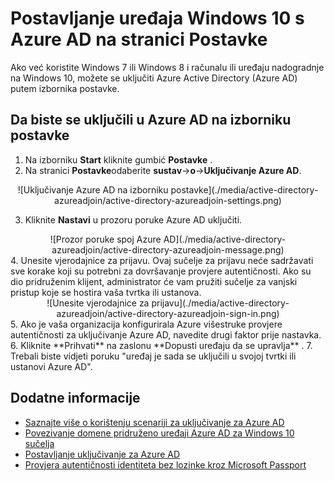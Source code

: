<properties
    pageTitle="Postavljanje uređaja Windows 10 s Azure AD na stranici Postavke | Microsoft Azure"
    description="U članku se objašnjava kako korisnici mogu pridružiti za Azure AD putem izbornika postavke."
    services="active-directory"
    documentationCenter=""
    authors="femila"
    manager="swadhwa"
    editor=""
    tags="azure-classic-portal"/>

<tags
    ms.service="active-directory"
    ms.workload="identity"
    ms.tgt_pltfrm="na"
    ms.devlang="na"
    ms.topic="article"
    ms.date="09/27/2016"
    ms.author="femila"/>

# <a name="set-up-a-windows-10-device-with-azure-ad-from-settings"></a>Postavljanje uređaja Windows 10 s Azure AD na stranici Postavke
Ako već koristite Windows 7 ili Windows 8 i računalu ili uređaju nadogradnje na Windows 10, možete se uključiti Azure Active Directory (Azure AD) putem izbornika postavke.

## <a name="to-join-to-azure-ad-from-the-settings-menu"></a>Da biste se uključili u Azure AD na izborniku postavke


1. Na izborniku **Start** kliknite gumbić **Postavke** .
2. Na stranici **Postavke**odaberite **sustav**->**o**->**Uključivanje Azure AD**.
<center>
![Uključivanje Azure AD na izborniku postavke](./media/active-directory-azureadjoin/active-directory-azureadjoin-settings.png)</center>

3. Kliknite **Nastavi** u prozoru poruke Azure AD uključiti.
<center>
![Prozor poruke spoj Azure AD](./media/active-directory-azureadjoin/active-directory-azureadjoin-message.png)</center>
4. Unesite vjerodajnice za prijavu. Ovaj sučelje za prijavu neće sadržavati sve korake koji su potrebni za dovršavanje provjere autentičnosti. Ako su dio pridruženim klijent, administrator će vam pružiti sučelje za vanjski pristup koje se hostira vaša tvrtka ili ustanova.
<center>
![Unesite vjerodajnice za prijavu](./media/active-directory-azureadjoin/active-directory-azureadjoin-sign-in.png)</center>
5. Ako je vaša organizacija konfigurirala Azure višestruke provjere autentičnosti za uključivanje Azure AD, navedite drugi faktor prije nastavka.
6. Kliknite **Prihvati** na zaslonu **Dopusti uređaju da se upravlja** .
7. Trebali biste vidjeti poruku "uređaj je sada se uključili u svojoj tvrtki ili ustanovi Azure AD".


## <a name="additional-information"></a>Dodatne informacije
* [Saznajte više o korištenju scenariji za uključivanje za Azure AD](active-directory-azureadjoin-deployment-aadjoindirect.md)
* [Povezivanje domene pridruženo uređaji Azure AD za Windows 10 sučelja](active-directory-azureadjoin-devices-group-policy.md)
* [Postavljanje uključivanje za Azure AD](active-directory-azureadjoin-setup.md)
* [Provjera autentičnosti identiteta bez lozinke kroz Microsoft Passport](active-directory-azureadjoin-passport.md)
